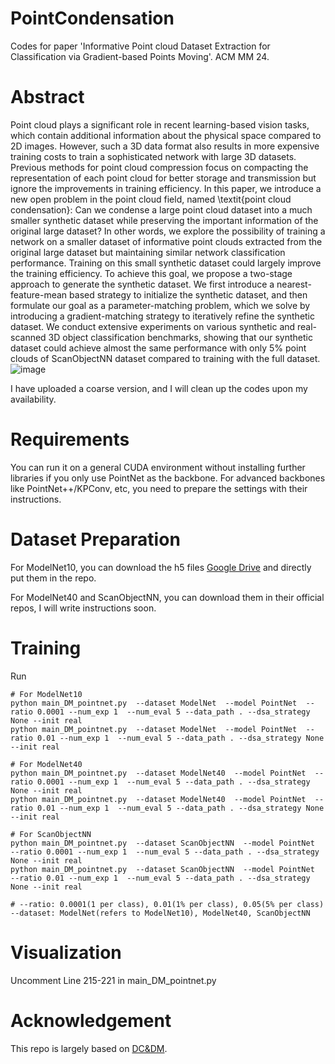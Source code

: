# PointCondensation
Codes for paper 'Informative Point cloud Dataset Extraction for Classification via Gradient-based Points Moving'. ACM MM 24.

# Abstract
Point cloud plays a significant role in recent learning-based vision tasks, which contain additional information about the physical space compared to 2D images. However, such a 3D data format also results in more expensive training costs to train a sophisticated network with large 3D datasets. 
Previous methods for point cloud compression focus on compacting the representation of each point cloud for better storage and transmission but ignore the improvements in training efficiency. In this paper, we introduce a new open problem in the point cloud field, named \textit{point cloud condensation}: Can we condense a large point cloud dataset into a much smaller synthetic dataset while preserving the important information of the original large dataset? In other words, we explore the possibility of training a network on a smaller dataset of informative point clouds extracted from the original large dataset but maintaining similar network classification performance. Training on this small synthetic dataset could largely improve the training efficiency. To achieve this goal, we propose a two-stage approach to generate the synthetic dataset. We first introduce a nearest-feature-mean based strategy to initialize the synthetic dataset, and then formulate our goal as a parameter-matching problem, which we solve by introducing a gradient-matching strategy to iteratively refine the synthetic dataset. We conduct extensive experiments on various synthetic and real-scanned 3D object classification benchmarks, showing that our synthetic dataset could achieve almost the same performance with only 5\% point clouds of ScanObjectNN dataset compared to training with the full dataset. 
![image](https://github.com/user-attachments/assets/8379075c-60fa-4b88-8fc0-d2e536bb80cf)


I have uploaded a coarse version, and I will clean up the codes upon my availability.

# Requirements
You can run it on a general CUDA environment without installing further libraries if you only use PointNet as the backbone. For advanced backbones like PointNet++/KPConv, etc, you need to prepare the settings with their instructions.

# Dataset Preparation

For ModelNet10, you can download the h5 files [Google Drive](https://drive.google.com/drive/folders/1O33tEkhU_zva2Gg8qfLgPBvkLOnOUDii?usp=sharing) and directly put them in the repo.

For ModelNet40 and ScanObjectNN, you can download them in their official repos, I will write instructions soon.


# Training
Run
```
# For ModelNet10
python main_DM_pointnet.py  --dataset ModelNet  --model PointNet  --ratio 0.0001 --num_exp 1  --num_eval 5 --data_path . --dsa_strategy None --init real
python main_DM_pointnet.py  --dataset ModelNet  --model PointNet  --ratio 0.01 --num_exp 1  --num_eval 5 --data_path . --dsa_strategy None --init real

# For ModelNet40
python main_DM_pointnet.py  --dataset ModelNet40  --model PointNet  --ratio 0.0001 --num_exp 1  --num_eval 5 --data_path . --dsa_strategy None --init real
python main_DM_pointnet.py  --dataset ModelNet40  --model PointNet  --ratio 0.01 --num_exp 1  --num_eval 5 --data_path . --dsa_strategy None --init real

# For ScanObjectNN
python main_DM_pointnet.py  --dataset ScanObjectNN  --model PointNet  --ratio 0.0001 --num_exp 1  --num_eval 5 --data_path . --dsa_strategy None --init real
python main_DM_pointnet.py  --dataset ScanObjectNN  --model PointNet  --ratio 0.01 --num_exp 1  --num_eval 5 --data_path . --dsa_strategy None --init real

# --ratio: 0.0001(1 per class), 0.01(1% per class), 0.05(5% per class) --dataset: ModelNet(refers to ModelNet10), ModelNet40, ScanObjectNN
```




# Visualization

Uncomment Line 215-221 in main_DM_pointnet.py

# Acknowledgement
This repo is largely based on [DC&DM](https://github.com/VICO-UoE/DatasetCondensation).


